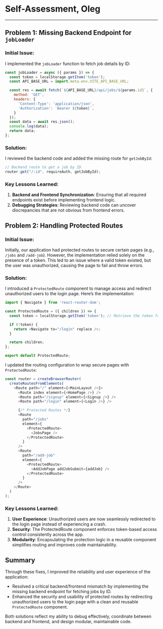 # **Self-Assessment, Oleg**

---

## **Problem 1: Missing Backend Endpoint for `jobLoader`**

### **Initial Issue:**  
I implemented the `jobLoader` function to fetch job details by ID:

```javascript
const jobLoader = async ({ params }) => {
  const token = localStorage.getItem('token');
  const API_BASE_URL = import.meta.env.VITE_API_BASE_URL;

  const res = await fetch(`${API_BASE_URL}/api/jobs/${params.id}`, {
    method: 'GET',
    headers: {
      'Content-Type': 'application/json',
      'Authorization': `Bearer ${token}`,
    }
  });
  const data = await res.json();
  console.log(data);
  return data;
};
```

### **Solution:** 
I reviewed the backend code and added the missing route for `getJobById`:

```javascript
// Backend route to get a job by ID
router.get("/:id", requireAuth, getJobById);
```

### **Key Lessons Learned:** 
1. **Backend and Frontend Synchronization**: Ensuring that all required endpoints exist before implementing frontend logic.
2. **Debugging Strategies**: Reviewing backend code can uncover discrepancies that are not obvious from frontend errors.


## **Problem 2: Handling Protected Routes**

### **Initial Issue:**  
Initially, our application had protected routes to secure certain pages (e.g., `/jobs` and `/add-job`). However, the implementation relied solely on the presence of a token. This led to an issue where a valid token existed, but the user was unauthorized, causing the page to fail and throw errors.

### **Solution:** 
I introduced a `ProtectedRoute` component to manage access and redirect unauthorized users to the login page. Here’s the implementation:

```javascript
import { Navigate } from 'react-router-dom';

const ProtectedRoute = ({ children }) => {
  const token = localStorage.getItem('token'); // Retrieve the token from local storage

  if (!token) {
    return <Navigate to="/login" replace />;
  }

  return children;
};

export default ProtectedRoute;
```

I updated the routing configuration to wrap secure pages with `ProtectedRoute`:

```javascript
const router = createBrowserRouter(
  createRoutesFromElements(
    <Route path="/" element={<MainLayout />}>
      <Route index element={<HomePage />} />
      <Route path="/signup" element={<Signup />} />
      <Route path="/login" element={<Login />} />

      {/* Protected Routes */}
      <Route
        path="/jobs"
        element={
          <ProtectedRoute>
            <JobsPage />
          </ProtectedRoute>
        }
      />
      <Route
        path="/add-job"
        element={
          <ProtectedRoute>
            <AddJobPage addJobSubmit={addJob} />
          </ProtectedRoute>
        }
      />
    </Route>
  )
);

```


### **Key Lessons Learned:** 
1. **User Experience**: Unauthorized users are now seamlessly redirected to the login page instead of experiencing a crash.
2. **Security**: The ProtectedRoute component enforces token-based access control consistently across the app.
3. **Modularity**: Encapsulating the protection logic in a reusable component simplifies routing and improves code maintainability.

## **Summary**
Through these fixes, I improved the reliability and user experience of the application:

- Resolved a critical backend/frontend mismatch by implementing the missing backend endpoint for fetching jobs by ID.
- Enhanced the security and usability of protected routes by redirecting unauthorized users to the login page with a clean and reusable `ProtectedRoute` component.

Both solutions reflect my ability to debug effectively, coordinate between backend and frontend, and design modular, maintainable code.